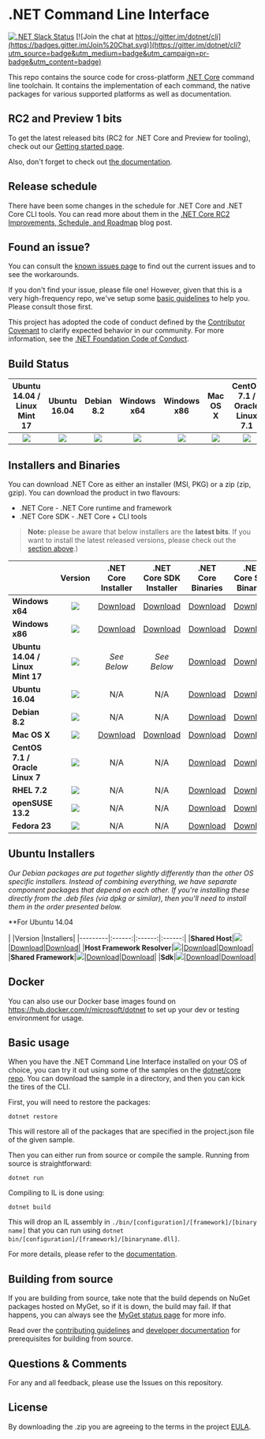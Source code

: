 # .NET Command Line Interface

[![.NET Slack Status](https://aspnetcoreslack.herokuapp.com/badge.svg?2)](http://tattoocoder.com/aspnet-slack-sign-up/) [![Join the chat at https://gitter.im/dotnet/cli](https://badges.gitter.im/Join%20Chat.svg)](https://gitter.im/dotnet/cli?utm_source=badge&utm_medium=badge&utm_campaign=pr-badge&utm_content=badge)

This repo contains the source code for cross-platform [.NET Core](http://github.com/dotnet/core) command line toolchain. It contains the implementation of each command, the native packages for various supported platforms as well as documentation. 

RC2 and Preview 1 bits
---------------------
To get the latest released bits (RC2 for .NET Core and Preview for tooling), 
check out our [Getting started page](http://go.microsoft.com/fwlink/?LinkID=798306&clcid=0x409).

Also, don't forget to check out [the documentation](http://dotnet.github.io/docs/core-concepts/core-sdk/index.html). 

Release schedule
----------------

There have been some changes in the schedule for .NET Core and .NET Core CLI tools. You can read more about them in the [.NET Core RC2 Improvements, Schedule, and Roadmap](https://blogs.msdn.microsoft.com/dotnet/2016/05/06/net-core-rc2-improvements-schedule-and-roadmap/) blog post. 

Found an issue?
---------------
You can consult the [known issues page](https://github.com/dotnet/core/blob/master/cli/known-issues.md) to find out the current issues and 
to see the workarounds.  

If you don't find your issue, please file one! However, given that this is a very high-frequency repo, we've setup some [basic guidelines](Documentation/issue-filing-guide.md) to help you. Please consult those first.

This project has adopted the code of conduct defined by the [Contributor Covenant](http://contributor-covenant.org/) to clarify expected behavior in our community. For more information, see the [.NET Foundation Code of Conduct](http://www.dotnetfoundation.org/code-of-conduct).

Build Status
------------

|Ubuntu 14.04 / Linux Mint 17 |Ubuntu 16.04 |Debian 8.2 |Windows x64 |Windows x86 |Mac OS X |CentOS 7.1 / Oracle Linux 7.1 |RHEL 7.2 |OpenSUSE 13.2 |Fedora 23|
|:------:|:------:|:------:|:------:|:------:|:------:|:------:|:------:|:------:|:------:|
|[![](https://mseng.visualstudio.com/_apis/public/build/definitions/d09b7a4d-0a51-4c0e-a15a-07921d5b558f/3132/badge)](https://mseng.visualstudio.com/dotnetcore/_build?_a=completed&definitionId=3132)|[![](https://mseng.visualstudio.com/_apis/public/build/definitions/d09b7a4d-0a51-4c0e-a15a-07921d5b558f/3620/badge)](https://mseng.visualstudio.com/dotnetcore/_build?_a=completed&definitionId=3620)|[![](https://mseng.visualstudio.com/DefaultCollection/_apis/public/build/definitions/d09b7a4d-0a51-4c0e-a15a-07921d5b558f/3271/badge)](https://mseng.visualstudio.com/dotnetcore/_build?_a=completed&definitionId=3271)|[![](https://mseng.visualstudio.com/DefaultCollection/_apis/public/build/definitions/d09b7a4d-0a51-4c0e-a15a-07921d5b558f/3022/badge)](https://mseng.visualstudio.com/dotnetcore/_build?_a=completed&definitionId=3022)|[![](https://mseng.visualstudio.com/DefaultCollection/_apis/public/build/definitions/d09b7a4d-0a51-4c0e-a15a-07921d5b558f/3071/badge)](https://mseng.visualstudio.com/dotnetcore/_build?_a=completed&definitionId=3071)|[![](https://devdiv.visualstudio.com/DefaultCollection/_apis/public/build/definitions/0bdbc590-a062-4c3f-b0f6-9383f67865ee/600/badge)](https://mseng.visualstudio.com/dotnetcore/_build?_a=completed&definitionId=3397)|[![](https://mseng.visualstudio.com/_apis/public/build/definitions/d09b7a4d-0a51-4c0e-a15a-07921d5b558f/3257/badge)](https://mseng.visualstudio.com/dotnetcore/_build?_a=completed&definitionId=3257)|[![](https://mseng.visualstudio.com/_apis/public/build/definitions/d09b7a4d-0a51-4c0e-a15a-07921d5b558f/3256/badge)](https://mseng.visualstudio.com/dotnetcore/_build?_a=completed&definitionId=3256)|[![](https://mseng.visualstudio.com/_apis/public/build/definitions/d09b7a4d-0a51-4c0e-a15a-07921d5b558f/3625/badge)](https://mseng.visualstudio.com/dotnetcore/_build?_a=completed&definitionId=3625)|[![](https://mseng.visualstudio.com/_apis/public/build/definitions/d09b7a4d-0a51-4c0e-a15a-07921d5b558f/3622/badge)](https://mseng.visualstudio.com/dotnetcore/_build?_a=completed&definitionId=3622)|

Installers and Binaries
-----------------------

You can download .NET Core as either an installer (MSI, PKG) or a zip (zip, gzip). You can download the product in two flavours:

- .NET Core - .NET Core runtime and framework
- .NET Core SDK - .NET Core + CLI tools

> **Note:** please be aware that below installers are the **latest bits**. If you 
> want to install the latest released versions, please check out the [section above](#rc2-and-preview-1-bits).)

|         |Version |.NET Core Installer|.NET Core SDK Installer|.NET Core Binaries|.NET Core SDK Binaries|
|---------|:------:|:------:|:------:|:------:|:------:|
|**Windows x64**|[![](https://dotnetcli.blob.core.windows.net/dotnet/preview/Binaries/Latest/Windows_x64_Release_version_badge.svg)](https://dotnetcli.blob.core.windows.net/dotnet/preview/dnvm/latest.win.x64.version)|[Download](https://dotnetcli.blob.core.windows.net/dotnet/preview/Installers/Latest/dotnet-win-x64.latest.exe)|[Download](https://dotnetcli.blob.core.windows.net/dotnet/preview/Installers/Latest/dotnet-dev-win-x64.latest.exe)|[Download](https://dotnetcli.blob.core.windows.net/dotnet/preview/Binaries/Latest/dotnet-win-x64.latest.zip)|[Download](https://dotnetcli.blob.core.windows.net/dotnet/preview/Binaries/Latest/dotnet-dev-win-x64.latest.zip)|
|**Windows x86**|[![](https://dotnetcli.blob.core.windows.net/dotnet/preview/Binaries/Latest/Windows_x86_Release_version_badge.svg)](https://dotnetcli.blob.core.windows.net/dotnet/preview/dnvm/latest.win.x86.version)|[Download](https://dotnetcli.blob.core.windows.net/dotnet/preview/Installers/Latest/dotnet-win-x86.latest.exe)|[Download](https://dotnetcli.blob.core.windows.net/dotnet/preview/Installers/Latest/dotnet-dev-win-x86.latest.exe)|[Download](https://dotnetcli.blob.core.windows.net/dotnet/preview/Binaries/Latest/dotnet-win-x86.latest.zip)|[Download](https://dotnetcli.blob.core.windows.net/dotnet/preview/Binaries/Latest/dotnet-dev-win-x86.latest.zip)|
|**Ubuntu 14.04 / Linux Mint 17**|[![](https://dotnetcli.blob.core.windows.net/dotnet/preview/Binaries/Latest/Ubuntu_x64_Release_version_badge.svg)](https://dotnetcli.blob.core.windows.net/dotnet/preview/dnvm/latest.ubuntu.x64.version)|*See Below*|*See Below*|[Download](https://dotnetcli.blob.core.windows.net/dotnet/preview/Binaries/Latest/dotnet-ubuntu-x64.latest.tar.gz)|[Download](https://dotnetcli.blob.core.windows.net/dotnet/preview/Binaries/Latest/dotnet-dev-ubuntu-x64.latest.tar.gz)|
|**Ubuntu 16.04**|[![](https://dotnetcli.blob.core.windows.net/dotnet/preview/Binaries/Latest/Ubuntu_16_04_x64_Release_version_badge.svg)](https://dotnetcli.blob.core.windows.net/dotnet/preview/dnvm/latest.ubuntu.16.04.x64.version)|N/A |N/A |[Download](https://dotnetcli.blob.core.windows.net/dotnet/preview/Binaries/Latest/dotnet-ubuntu.16.04-x64.latest.tar.gz)|[Download](https://dotnetcli.blob.core.windows.net/dotnet/preview/Binaries/Latest/dotnet-dev-ubuntu.16.04-x64.latest.tar.gz) |
|**Debian 8.2**|[![](https://dotnetcli.blob.core.windows.net/dotnet/preview/Binaries/Latest/Debian_x64_Release_version_badge.svg)](https://dotnetcli.blob.core.windows.net/dotnet/preview/dnvm/latest.debian.x64.version)|N/A|N/A|[Download](https://dotnetcli.blob.core.windows.net/dotnet/preview/Binaries/Latest/dotnet-debian-x64.latest.tar.gz)|[Download](https://dotnetcli.blob.core.windows.net/dotnet/preview/Binaries/Latest/dotnet-dev-debian-x64.latest.tar.gz)|
|**Mac OS X**|[![](https://dotnetcli.blob.core.windows.net/dotnet/preview/Binaries/Latest/OSX_x64_Release_version_badge.svg)](https://dotnetcli.blob.core.windows.net/dotnet/preview/dnvm/latest.osx.x64.version)|[Download](https://dotnetcli.blob.core.windows.net/dotnet/preview/Installers/Latest/dotnet-osx-x64.latest.pkg)|[Download](https://dotnetcli.blob.core.windows.net/dotnet/preview/Installers/Latest/dotnet-dev-osx-x64.latest.pkg)|[Download](https://dotnetcli.blob.core.windows.net/dotnet/preview/Binaries/Latest/dotnet-osx-x64.latest.tar.gz)|[Download](https://dotnetcli.blob.core.windows.net/dotnet/preview/Binaries/Latest/dotnet-dev-osx-x64.latest.tar.gz)|
|**CentOS 7.1 / Oracle Linux 7**|[![](https://dotnetcli.blob.core.windows.net/dotnet/preview/Binaries/Latest/CentOS_x64_Release_version_badge.svg)](https://dotnetcli.blob.core.windows.net/dotnet/preview/dnvm/latest.centos.x64.version)|N/A |N/A |[Download](https://dotnetcli.blob.core.windows.net/dotnet/preview/Binaries/Latest/dotnet-centos-x64.latest.tar.gz)|[Download](https://dotnetcli.blob.core.windows.net/dotnet/preview/Binaries/Latest/dotnet-dev-centos-x64.latest.tar.gz)|
|**RHEL 7.2**|[![](https://dotnetcli.blob.core.windows.net/dotnet/preview/Binaries/Latest/RHEL_x64_Release_version_badge.svg)](https://dotnetcli.blob.core.windows.net/dotnet/preview/dnvm/latest.rhel.x64.version)|N/A |N/A |[Download](https://dotnetcli.blob.core.windows.net/dotnet/preview/Binaries/Latest/dotnet-rhel-x64.latest.tar.gz)|[Download](https://dotnetcli.blob.core.windows.net/dotnet/preview/Binaries/Latest/dotnet-dev-rhel-x64.latest.tar.gz) |
|**openSUSE 13.2**|[![](https://dotnetcli.blob.core.windows.net/dotnet/preview/Binaries/Latest/openSUSE_13_2_x64_Release_version_badge.svg)](https://dotnetcli.blob.core.windows.net/dotnet/preview/dnvm/latest.opensuse.13.2.x64.version)|N/A |N/A |[Download](https://dotnetcli.blob.core.windows.net/dotnet/preview/Binaries/Latest/dotnet-opensuse.13.2-x64.latest.tar.gz)|[Download](https://dotnetcli.blob.core.windows.net/dotnet/preview/Binaries/Latest/dotnet-dev-opensuse.13.2-x64.latest.tar.gz) |
|**Fedora 23**|[![](https://dotnetcli.blob.core.windows.net/dotnet/preview/Binaries/Latest/Fedora_23_x64_Release_version_badge.svg)](https://dotnetcli.blob.core.windows.net/dotnet/preview/dnvm/latest.fedora.23.x64.version)|N/A |N/A |[Download](https://dotnetcli.blob.core.windows.net/dotnet/preview/Binaries/Latest/dotnet-fedora.23-x64.latest.tar.gz)|[Download](https://dotnetcli.blob.core.windows.net/dotnet/preview/Binaries/Latest/dotnet-dev-fedora.23-x64.latest.tar.gz) |

Ubuntu Installers
----------

*Our Debian packages are put together slightly differently than the other OS specific installers. Instead of combining everything, we have separate component packages that depend on each other. If you're installing these directly from the .deb files (via dpkg or similar), then you'll need to install them in the order presented below.*

**For Ubuntu 14.04

|         |Version |Installers|
|---------|:------:|:------:|:------:|
|**Shared Host**|[![](https://dotnetcli.blob.core.windows.net/dotnet/preview/Binaries/Latest/Ubuntu_x64_Release_version_badge.svg)](https://dotnetcli.blob.core.windows.net/dotnet/preview/dnvm/latest.ubuntu.x64.version)|[Download](https://dotnetcli.blob.core.windows.net/dotnet/preview/Installers/Latest/dotnet-host-ubuntu-x64.latest.deb)|[Download](https://dotnetcli.blob.core.windows.net/dotnet/preview/Binaries/Latest/dotnet-dev-ubuntu-x64.latest.tar.gz)|
|**Host Framework Resolver**|[![](https://dotnetcli.blob.core.windows.net/dotnet/preview/Binaries/Latest/Ubuntu_x64_Release_version_badge.svg)](https://dotnetcli.blob.core.windows.net/dotnet/preview/dnvm/latest.ubuntu.x64.version)|[Download](https://dotnetcli.blob.core.windows.net/dotnet/preview/Installers/Latest/dotnet-hostfxr-ubuntu-x64.latest.deb)|[Download](https://dotnetcli.blob.core.windows.net/dotnet/preview/Binaries/Latest/dotnet-dev-ubuntu-x64.latest.tar.gz)|
|**Shared Framework**|[![](https://dotnetcli.blob.core.windows.net/dotnet/preview/Binaries/Latest/Ubuntu_x64_Release_version_badge.svg)](https://dotnetcli.blob.core.windows.net/dotnet/preview/dnvm/latest.ubuntu.x64.version)|[Download](https://dotnetcli.blob.core.windows.net/dotnet/preview/Installers/Latest/dotnet-sharedframework-ubuntu-x64.latest.deb)|[Download](https://dotnetcli.blob.core.windows.net/dotnet/preview/Binaries/Latest/dotnet-ubuntu-x64.latest.tar.gz)|
|**Sdk**|[![](https://dotnetcli.blob.core.windows.net/dotnet/preview/Binaries/Latest/Ubuntu_x64_Release_version_badge.svg)](https://dotnetcli.blob.core.windows.net/dotnet/preview/dnvm/latest.ubuntu.x64.version)|[Download](https://dotnetcli.blob.core.windows.net/dotnet/preview/Installers/Latest/dotnet-sdk-ubuntu-x64.latest.deb)|[Download](https://dotnetcli.blob.core.windows.net/dotnet/preview/Binaries/Latest/dotnet-dev-ubuntu-x64.latest.tar.gz)|

Docker
------

You can also use our Docker base images found on https://hub.docker.com/r/microsoft/dotnet to set up your dev or testing environment for usage.  

Basic usage
-----------

When you have the .NET Command Line Interface installed on your OS of choice, you can try it out using some of the samples on the [dotnet/core repo](https://github.com/dotnet/core/tree/master/samples). You can download the sample in a directory, and then you can kick the tires of the CLI.


First, you will need to restore the packages:
	
	dotnet restore
	
This will restore all of the packages that are specified in the project.json file of the given sample.

Then you can either run from source or compile the sample. Running from source is straightforward:
	
	dotnet run
	
Compiling to IL is done using:
	
	dotnet build

This will drop an IL assembly in `./bin/[configuration]/[framework]/[binary name]` 
that you can run using `dotnet bin/[configuration]/[framework]/[binaryname.dll]`.

For more details, please refer to the [documentation](http://dotnet.github.io/docs/core-concepts/core-sdk/index.html).

Building from source
--------------------

If you are building from source, take note that the build depends on NuGet packages hosted on MyGet, so if it is down, the build may fail. If that happens, you can always see the [MyGet status page](http://status.myget.org/) for more info. 

Read over the [contributing guidelines](CONTRIBUTING.md) and [developer documentation](Documentation) for prerequisites for building from source.

Questions & Comments
--------------------

For any and all feedback, please use the Issues on this repository. 

License
--------------------

By downloading the .zip you are agreeing to the terms in the project [EULA](https://aka.ms/dotnet-cli-eula).

